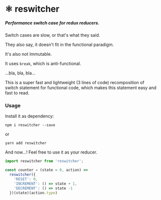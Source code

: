 # ⚛ reswitcher
##### Performance switch case for redux reducers.



Switch cases are slow, or that's what they said.

They also say, it doesn't fit in the functional paradigm. 

It's also not Immutable.

It uses `break`, which is anti-functional.

...bla, bla, bla...

This is a super fast and lightweight (3 lines of code) recomposition of switch statement for functional code, which makes this statement easy and fast to read.

### Usage 

Install it as dependency:

`npm i reswitcher --save`

or 

`yarn add reswitcher`

And now...! Feel free to use it as your reducer.

```javascript
import reswitcher from 'reswitcher';

const counter = (state = 0, action) =>
  reswitcher({
    'RESET': 0,
    'INCREMENT': () => state + 1,
    'DECREMENT': () => state -1
  })(state)(action.type)
```
